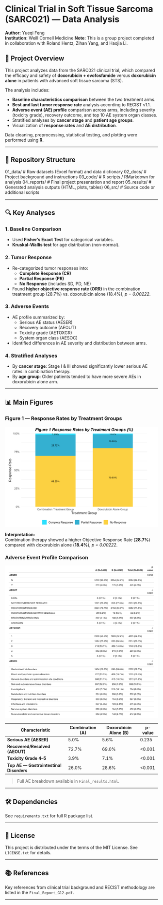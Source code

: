 # Clinical Trial in Soft Tissue Sarcoma (SARC021) — Data Analysis

**Author:** Yueqi Feng  
**Institution:** Weill Cornell Medicine
**Note:** This is a group project completed in collaboration with Roland Hentz, Zihan Yang, and Haojia Li.

## 📌 Project Overview
This project analyzes data from the SARC021 clinical trial, which compared the efficacy and safety of **doxorubicin + evofosfamide** versus **doxorubicin alone** in patients with advanced soft tissue sarcoma (STS).

The analysis includes:
- **Baseline characteristics comparison** between the two treatment arms.
- **Best and last tumor response rate** analysis according to RECIST v1.1.
- **Adverse event (AE) profile** comparison across arms, including severity (toxicity grade), recovery outcome, and top 10 AE system organ classes.
- Stratified analyses by **cancer stage** and **patient age groups**.
- Visualization of **response rates** and **AE distribution**.

Data cleaning, preprocessing, statistical testing, and plotting were performed using **R**.

---

## 📂 Repository Structure
01_data/        # Raw datasets (Excel format) and data dictionary
02_docs/        # Project background and instructions
03_code/        # R scripts / RMarkdown for analysis
04_reports/     # Final project presentation and report
05_results/     # Generated analysis outputs (HTML, plots, tables)
06_src/         # Source code or additional scripts

---

## 🔍 Key Analyses

### 1. Baseline Comparison
- Used **Fisher’s Exact Test** for categorical variables.
- **Kruskal-Wallis test** for age distribution (non-normal).

### 2. Tumor Response
- Re-categorized tumor responses into:
  - **Complete Response (CR)**
  - **Partial Response (PR)**
  - **No Response** (includes SD, PD, NE)
- Found **higher objective response rate (ORR)** in the combination treatment group (28.7%) vs. doxorubicin alone (18.4%), *p = 0.00222*.

### 3. Adverse Events
- AE profile summarized by:
  - Serious AE status (AESER)
  - Recovery outcome (AEOUT)
  - Toxicity grade (AETOXGR)
  - System organ class (AESOC)
- Identified differences in AE severity and distribution between arms.

### 4. Stratified Analyses
- By **cancer stage**: Stage I & III showed significantly lower serious AE rates in combination therapy.
- By **age group**: Older patients tended to have more severe AEs in doxorubicin alone arm.

---

## 📊 Main Figures
### **Figure 1 — Response Rates by Treatment Groups**
![Response Rates](05_results/response_rate.png)

**Interpretation:**  
Combination therapy showed a higher Objective Response Rate (**28.7%**) compared with doxorubicin alone (**18.4%**), *p = 0.00222*.

### **Adverse Event Profile Comparison**
![Adverse Event Comparison](05_results/ae_comparison.png)

| Characteristic | Combination (A) | Doxorubicin Alone (B) | p-value |
| --- | --- | --- | --- |
| **Serious AE (AESER)** | 5.0% | 5.6% | 0.235 |
| **Recovered/Resolved (AEOUT)** | 72.7% | 69.0% | <0.001 |
| **Toxicity Grade 4–5** | 3.9% | 7.1% | <0.001 |
| **Top AE — Gastrointestinal Disorders** | 26.0% | 28.6% | <0.001 |

> Full AE breakdown available in `Final_results.html`.

---

## 🛠 Dependencies
See `requirements.txt` for full R package list.

---

## 📄 License
This project is distributed under the terms of the MIT License. See `LICENSE.txt` for details.

---

## 📚 References
Key references from clinical trial background and RECIST methodology are listed in the `Final_Report_G12.pdf`.

---